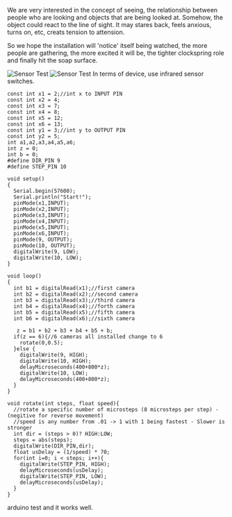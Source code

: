 We are very interested in the concept of seeing, the relationship between people who are looking and objects that are being looked at. Somehow, the object could react to the line of sight. It may stares back, feels anxious, turns on, etc, creats tension to attension.

So we hope the installation will 'notice' itself being watched, the more people are gathering, the more excited it will be, the tighter clockspring role and finally hit the soap surface.


![Sensor Test](../project_images/arduino_test1.JPG?raw=true "Sensor Test")
![Sensor Test](../project_images/arduino_test1.JPG?raw=true "Sensor Test")
In terms of device, use infrared sensor switches.



```
const int x1 = 2;//int x to INPUT PIN
const int x2 = 4;
const int x3 = 7;
const int x4 = 8;
const int x5 = 12;
const int x6 = 13;
const int y1 = 3;//int y to OUTPUT PIN
const int y2 = 5;
int a1,a2,a3,a4,a5,a6;
int z = 0;
int b = 0;
#define DIR_PIN 9
#define STEP_PIN 10

void setup()
{
  Serial.begin(57600);
  Serial.println("Start!");  
  pinMode(x1,INPUT);
  pinMode(x2,INPUT);
  pinMode(x3,INPUT);
  pinMode(x4,INPUT);
  pinMode(x5,INPUT);
  pinMode(x6,INPUT);
  pinMode(9, OUTPUT);     
  pinMode(10, OUTPUT);
  digitalWrite(9, LOW);
  digitalWrite(10, LOW);
}

void loop()
{
  int b1 = digitalRead(x1);//first camera
  int b2 = digitalRead(x2);//second camera
  int b3 = digitalRead(x3);//third camera
  int b4 = digitalRead(x4);//forth camera
  int b5 = digitalRead(x5);//fifth camera
  int b6 = digitalRead(x6);//sixth camera
  
   z = b1 + b2 + b3 + b4 + b5 + b;
  if(z == 6){//6 cameras all installed change to 6
    rotate(0,0.5);
  }else {         
    digitalWrite(9, HIGH);
    digitalWrite(10, HIGH);
    delayMicroseconds(400+800*z);
    digitalWrite(10, LOW); 
    delayMicroseconds(400+800*z);
  } 
}

void rotate(int steps, float speed){
  //rotate a specific number of microsteps (8 microsteps per step) - (negitive for reverse movement)
  //speed is any number from .01 -> 1 with 1 being fastest - Slower is stronger
  int dir = (steps > 0)? HIGH:LOW;
  steps = abs(steps);
  digitalWrite(DIR_PIN,dir);
  float usDelay = (1/speed) * 70;
  for(int i=0; i < steps; i++){
    digitalWrite(STEP_PIN, HIGH);
    delayMicroseconds(usDelay);
    digitalWrite(STEP_PIN, LOW);
    delayMicroseconds(usDelay);
  }
}

```

arduino test and it works well.

